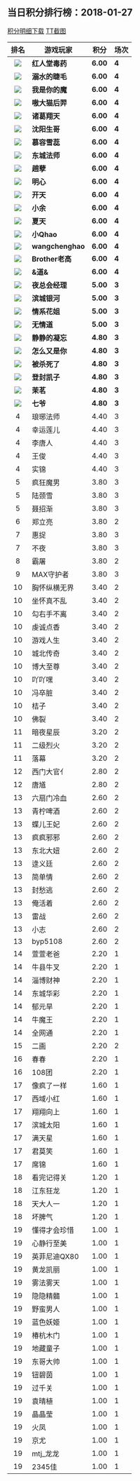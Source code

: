 ## 当日积分排行榜：2018-01-27
[积分明细下载](../../data/2018-01/2018-01-27/2018-01-27.csv)
[TT截图](./2018-01-27-PIC.html)

排名|游戏玩家|积分|场次
:---:|---|---|---
![](https://raw.githubusercontent.com/ompc/mir/master/out/img/TOP1.png)|**红人堂毒药**|**6.00**|**4**
![](https://raw.githubusercontent.com/ompc/mir/master/out/img/TOP1.png)|**溺水的睫毛**|**6.00**|**4**
![](https://raw.githubusercontent.com/ompc/mir/master/out/img/TOP1.png)|**我是你的魔**|**6.00**|**4**
![](https://raw.githubusercontent.com/ompc/mir/master/out/img/TOP1.png)|**嗷大猫后羿**|**6.00**|**4**
![](https://raw.githubusercontent.com/ompc/mir/master/out/img/TOP1.png)|**诸葛翔天**|**6.00**|**4**
![](https://raw.githubusercontent.com/ompc/mir/master/out/img/TOP1.png)|**沈阳生哥**|**6.00**|**4**
![](https://raw.githubusercontent.com/ompc/mir/master/out/img/TOP1.png)|**慕容雪蕊**|**6.00**|**4**
![](https://raw.githubusercontent.com/ompc/mir/master/out/img/TOP1.png)|**东城法师**|**6.00**|**4**
![](https://raw.githubusercontent.com/ompc/mir/master/out/img/TOP1.png)|**趙孽**|**6.00**|**4**
![](https://raw.githubusercontent.com/ompc/mir/master/out/img/TOP1.png)|**明心**|**6.00**|**4**
![](https://raw.githubusercontent.com/ompc/mir/master/out/img/TOP1.png)|**开天**|**6.00**|**4**
![](https://raw.githubusercontent.com/ompc/mir/master/out/img/TOP1.png)|**小余**|**6.00**|**4**
![](https://raw.githubusercontent.com/ompc/mir/master/out/img/TOP1.png)|**夏天**|**6.00**|**4**
![](https://raw.githubusercontent.com/ompc/mir/master/out/img/TOP1.png)|**小Qhao**|**6.00**|**4**
![](https://raw.githubusercontent.com/ompc/mir/master/out/img/TOP1.png)|**wangchenghao**|**6.00**|**4**
![](https://raw.githubusercontent.com/ompc/mir/master/out/img/TOP1.png)|**Brother老高**|**6.00**|**4**
![](https://raw.githubusercontent.com/ompc/mir/master/out/img/TOP1.png)|**&道&**|**6.00**|**4**
![](https://raw.githubusercontent.com/ompc/mir/master/out/img/TOP2.png)|**夜总会经理**|**5.00**|**3**
![](https://raw.githubusercontent.com/ompc/mir/master/out/img/TOP2.png)|**滨城银河**|**5.00**|**3**
![](https://raw.githubusercontent.com/ompc/mir/master/out/img/TOP2.png)|**情系花姐**|**5.00**|**3**
![](https://raw.githubusercontent.com/ompc/mir/master/out/img/TOP2.png)|**无情道**|**5.00**|**3**
![](https://raw.githubusercontent.com/ompc/mir/master/out/img/TOP3.png)|**静静的凝忘**|**4.80**|**3**
![](https://raw.githubusercontent.com/ompc/mir/master/out/img/TOP3.png)|**怎么又是你**|**4.80**|**3**
![](https://raw.githubusercontent.com/ompc/mir/master/out/img/TOP3.png)|**被杀死了**|**4.80**|**3**
![](https://raw.githubusercontent.com/ompc/mir/master/out/img/TOP3.png)|**登封凯子**|**4.80**|**3**
![](https://raw.githubusercontent.com/ompc/mir/master/out/img/TOP3.png)|**茉茗**|**4.80**|**3**
![](https://raw.githubusercontent.com/ompc/mir/master/out/img/TOP3.png)|**七爷**|**4.80**|**3**
4|琅琊法师|4.40|3
4|幸运莲儿|4.40|3
4|李唐人|4.40|3
4|王俊|4.40|3
4|实锦|4.40|3
5|疯狂魔男|3.80|3
5|陆颈雪|3.80|3
5|聂招渐|3.80|3
6|郑立亮|3.80|2
7|惠捉|3.80|3
7|不夜|3.80|3
8|霸屠|3.80|2
9|MAX守护者|3.80|3
10|胸怀纵横无界|3.40|2
10|坐怀真不乱|3.40|2
10|勾右手不离|3.40|2
10|虔诚点香|3.40|2
10|游戏人生|3.40|2
10|城北传奇|3.40|2
10|博大至尊|3.40|2
10|吖吖嘿|3.40|2
10|冯卒脏|3.40|2
10|桔子|3.40|2
10|佛裂|3.40|2
11|暗夜星辰|3.20|2
11|二级烈火|3.20|2
11|落幕|3.20|2
12|西门大官亻|2.80|2
12|唐馗|2.80|2
13|六扇门冷血|2.60|2
13|青柠啤酒|2.60|2
13|蝶儿王妃|2.60|2
13|疯疯邪邪|2.60|2
13|东北大妞|2.60|2
13|逯义廷|2.60|2
13|简单情|2.60|2
13|封愁逃|2.60|2
13|俺活着|2.60|2
13|雷战|2.60|2
13|小志|2.60|2
13|byp5108|2.60|2
14|萱萱老爸|2.20|1
14|牛县牛叉|2.20|1
14|淄博财神|2.20|1
14|东城华彩|2.20|1
14|郁元旱|2.20|1
14|牛魔王|2.20|1
14|全网通|2.20|1
15|二画|2.20|2
16|春春|2.20|1
16|108团|2.20|1
17|像疯了一样|1.60|1
17|西域小红|1.60|1
17|翔翔向上|1.60|1
17|滨城太阳|1.60|1
17|满天星|1.60|1
17|君莫笑|1.60|1
17|席锦|1.60|1
18|看完记得关|1.20|1
18|江东狂龙|1.20|1
18|天大人一|1.20|1
18|坏脾气|1.20|1
19|懂得才会珍惜|1.00|1
19|心静行至美|1.00|1
19|英菲尼迪QX80|1.00|1
19|黄龙凯丽|1.00|1
19|雾法雾天|1.00|1
19|隐隐精髓|1.00|1
19|野蛮男人|1.00|1
19|蓝色妖姬|1.00|1
19|椿杭木门|1.00|1
19|地藏童子|1.00|1
19|东哥大帅|1.00|1
19|钮碧茵|1.00|1
19|过千关|1.00|1
19|袁晴植|1.00|1
19|晶晶莹|1.00|1
19|火凤|1.00|1
19|京尤|1.00|1
19|mtj_龙龙|1.00|1
19|2345佳|1.00|1
